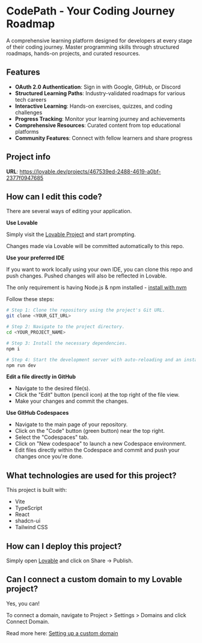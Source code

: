 # CodePath - Your Coding Journey Roadmap

A comprehensive learning platform designed for developers at every stage of their coding journey. Master programming skills through structured roadmaps, hands-on projects, and curated resources.

## Features

- **OAuth 2.0 Authentication**: Sign in with Google, GitHub, or Discord
- **Structured Learning Paths**: Industry-validated roadmaps for various tech careers
- **Interactive Learning**: Hands-on exercises, quizzes, and coding challenges
- **Progress Tracking**: Monitor your learning journey and achievements
- **Comprehensive Resources**: Curated content from top educational platforms
- **Community Features**: Connect with fellow learners and share progress

## Project info

**URL**: https://lovable.dev/projects/467539ed-2488-4619-a0bf-2377f0947685

## How can I edit this code?

There are several ways of editing your application.

**Use Lovable**

Simply visit the [Lovable Project](https://lovable.dev/projects/467539ed-2488-4619-a0bf-2377f0947685) and start prompting.

Changes made via Lovable will be committed automatically to this repo.

**Use your preferred IDE**

If you want to work locally using your own IDE, you can clone this repo and push changes. Pushed changes will also be reflected in Lovable.

The only requirement is having Node.js & npm installed - [install with nvm](https://github.com/nvm-sh/nvm#installing-and-updating)

Follow these steps:

```sh
# Step 1: Clone the repository using the project's Git URL.
git clone <YOUR_GIT_URL>

# Step 2: Navigate to the project directory.
cd <YOUR_PROJECT_NAME>

# Step 3: Install the necessary dependencies.
npm i

# Step 4: Start the development server with auto-reloading and an instant preview.
npm run dev
```

**Edit a file directly in GitHub**

- Navigate to the desired file(s).
- Click the "Edit" button (pencil icon) at the top right of the file view.
- Make your changes and commit the changes.

**Use GitHub Codespaces**

- Navigate to the main page of your repository.
- Click on the "Code" button (green button) near the top right.
- Select the "Codespaces" tab.
- Click on "New codespace" to launch a new Codespace environment.
- Edit files directly within the Codespace and commit and push your changes once you're done.

## What technologies are used for this project?

This project is built with:

- Vite
- TypeScript
- React
- shadcn-ui
- Tailwind CSS

## How can I deploy this project?

Simply open [Lovable](https://lovable.dev/projects/467539ed-2488-4619-a0bf-2377f0947685) and click on Share -> Publish.

## Can I connect a custom domain to my Lovable project?

Yes, you can!

To connect a domain, navigate to Project > Settings > Domains and click Connect Domain.

Read more here: [Setting up a custom domain](https://docs.lovable.dev/tips-tricks/custom-domain#step-by-step-guide)

